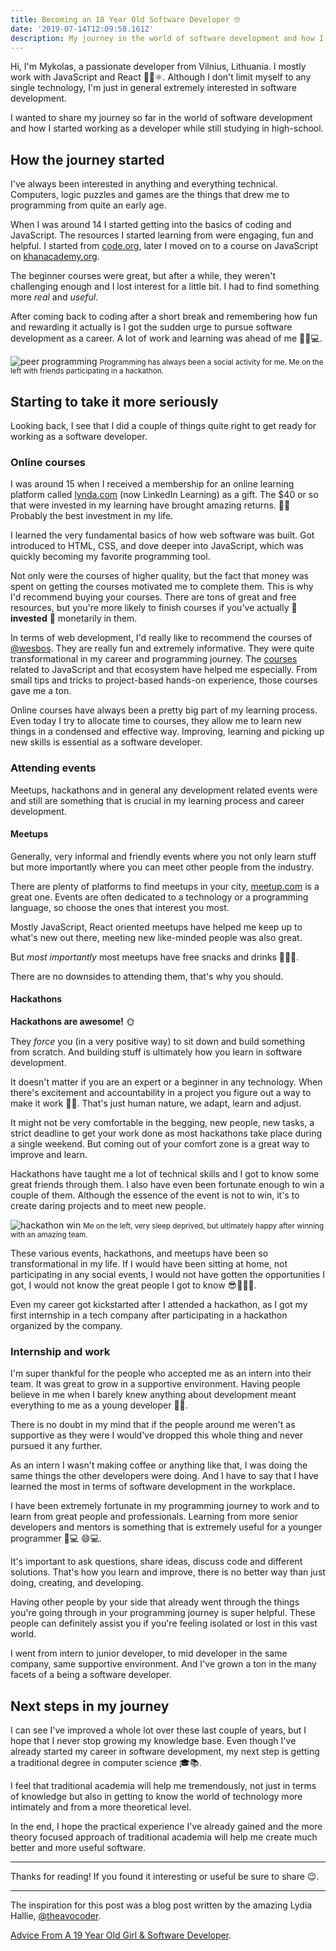 ```yaml
---
title: Becoming an 18 Year Old Software Developer 🤓
date: '2019-07-14T12:09:58.161Z'
description: My journey in the world of software development and how I started working as a developer while still studying in high-school.
---
```


Hi, I'm Mykolas, a passionate developer from Vilnius, Lithuania. I mostly work with JavaScript and React 👩‍💻⚛️. Although I don't limit myself to any single technology, I'm just in general extremely interested in software development.

I wanted to share my journey so far in the world of software development and how I started working as a developer while still studying in high-school.

## How the journey started

I've always been interested in anything and everything technical. Computers, logic puzzles and games are the things that drew me to programming from quite an early age.

When I was around 14 I started getting into the basics of coding and JavaScript. The resources I started learning from were engaging, fun and helpful. I started from [code.org](https://code.org/), later I moved on to a course on JavaScript on [khanacademy.org](https://www.khanacademy.org/profile/WussTy/).

The beginner courses were great, but after a while, they weren't challenging enough and I lost interest for a little bit. I had to find something more _real_ and _useful_.

After coming back to coding after a short break and remembering how fun and rewarding it actually is I got the sudden urge to pursue software development as a career. A lot of work and learning was ahead of me 👨‍🎓💻.

![peer programming](/images/blog/peer-programming.jpg)
<small>Programming has always been a social activity for me. Me on the left with friends participating in a hackathon.</small>

## Starting to take it more seriously

Looking back, I see that I did a couple of things quite right to get ready for working as a software developer.

### Online courses

I was around 15 when I received a membership for an online learning platform called [lynda.com](https://www.lynda.com/) (now LinkedIn Learning) as a gift. The \$40 or so that were invested in my learning have brought amazing returns. 📖🦄 Probably the best investment in my life.

I learned the very fundamental basics of how web software was built. Got introduced to HTML, CSS, and dove deeper into JavaScript, which was quickly becoming my favorite programming tool.

Not only were the courses of higher quality, but the fact that money was spent on getting the courses motivated me to complete them. This is why I'd recommend buying your courses. There are tons of great and free resources, but you're more likely to finish courses if you've actually 💸 **invested** 💸 monetarily in them.

In terms of web development, I'd really like to recommend the courses of [@wesbos](https://twitter.com/wesbos). They are really fun and extremely informative. They were quite transformational in my career and programming journey. The [courses](https://wesbos.com/courses/) related to JavaScript and that ecosystem have helped me especially. From small tips and tricks to project-based hands-on experience, those courses gave me a ton.

Online courses have always been a pretty big part of my learning process. Even today I try to allocate time to courses, they allow me to learn new things in a condensed and effective way. Improving, learning and picking up new skills is essential as a software developer.

### Attending events

Meetups, hackathons and in general any development related events were and still are something that is crucial in my learning process and career development.

#### Meetups

Generally, very informal and friendly events where you not only learn stuff but more importantly where you can meet other people from the industry.

There are plenty of platforms to find meetups in your city, [meetup.com](https://www.meetup.com/) is a great one. Events are often dedicated to a technology or a programming language, so choose the ones that interest you most.

Mostly JavaScript, React oriented meetups have helped me keep up to what's new out there, meeting new like-minded people was also great.

But _most importantly_ most meetups have free snacks and drinks 🌮🍩🥤.

There are no downsides to attending them, that's why you should.

#### Hackathons

**Hackathons are awesome!** 🌞

They _force_ you (in a very positive way) to sit down and build something from scratch. And building stuff is ultimately how you learn in software development.

It doesn't matter if you are an expert or a beginner in any technology. When there's excitement and accountability in a project you figure out a way to make it work 🐱‍💻. That's just human nature, we adapt, learn and adjust.

It might not be very comfortable in the begging, new people, new tasks, a strict deadline to get your work done as most hackathons take place during a single weekend. But coming out of your comfort zone is a great way to improve and learn.

Hackathons have taught me a lot of technical skills and I got to know some great friends through them. I also have even been fortunate enough to win a couple of them. Although the essence of the event is not to win, it's to create daring projects and to meet new people.

![hackathon win](/images/blog/hackathon-win.jpg)
<small>Me on the left, very sleep deprived, but ultimately happy after winning with an amazing team.</small>

These various events, hackathons, and meetups have been so transformational in my life. If I would have been sitting at home, not participating in any social events, I would not have gotten the opportunities I got, I would not know the great people I got to know 😎🤜🤛🤓.

Even my career got kickstarted after I attended a hackathon, as I got my first internship in a tech company after participating in a hackathon organized by the company.

### Internship and work

I'm super thankful for the people who accepted me as an intern into their team. It was great to grow in a supportive environment. Having people believe in me when I barely knew anything about development meant everything to me as a young developer 🐣🐣.

There is no doubt in my mind that if the people around me weren't as supportive as they were I would've dropped this whole thing and never pursued it any further.

As an intern I wasn't making coffee or anything like that, I was doing the same things the other developers were doing. And I have to say that I have learned the most in terms of software development in the workplace.

I have been extremely fortunate in my programming journey to work and to learn from great people and professionals. Learning from more senior developers and mentors is something that is extremely useful for a younger programmer 👨💻 😄💻.

It's important to ask questions, share ideas, discuss code and different solutions. That's how you learn and improve, there is no better way than just doing, creating, and developing.

Having other people by your side that already went through the things you're going through in your programming journey is super helpful. These people can definitely assist you if you're feeling isolated or lost in this vast world.

I went from intern to junior developer, to mid developer in the same company, same supportive environment. And I've grown a ton in the many facets of a being a software developer.

## Next steps in my journey

I can see I've improved a whole lot over these last couple of years, but I hope that I never stop growing my knowledge base. Even though I've already started my career in software development, my next step is getting a traditional degree in computer science 🎓📚.

I feel that traditional academia will help me tremendously, not just in terms of knowledge but also in getting to know the world of technology more intimately and from a more theoretical level.

In the end, I hope the practical experience I've already gained and the more theory focused approach of traditional academia will help me create much better and more useful software.

---

Thanks for reading! If you found it interesting or useful be sure to share 😉.

---

The inspiration for this post was a blog post written by the amazing Lydia Hallie, [@theavocoder](https://www.instagram.com/theavocoder/).

[Advice From A 19 Year Old Girl & Software Developer](https://medium.com/@lydiahallie/advice-from-a-19-y-o-girl-software-developer-88737bcc6be5).
